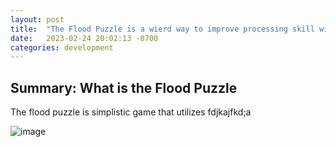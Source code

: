 ```yaml
---
layout: post
title:  "The Flood Puzzle is a wierd way to improve processing skill within people... woo"
date:   2023-02-24 20:02:13 -0700
categories: development
---
```


## Summary: What is the Flood Puzzle

The flood puzzle is simplistic game that utilizes fdjkajfkd;a

![image](https://res.cloudinary.com/dgwjrp9pb/image/upload/v1677389626/Screen_Shot_2023-02-25_at_10.31.27_PM_qjdojv.png)